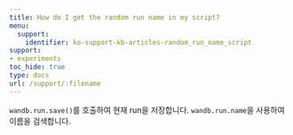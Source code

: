 ```yaml
---
title: How do I get the random run name in my script?
menu:
  support:
    identifier: ko-support-kb-articles-random_run_name_script
support:
- experiments
toc_hide: true
type: docs
url: /support/:filename
---
```


`wandb.run.save()`를 호출하여 현재 run을 저장합니다. `wandb.run.name`을 사용하여 이름을 검색합니다.
